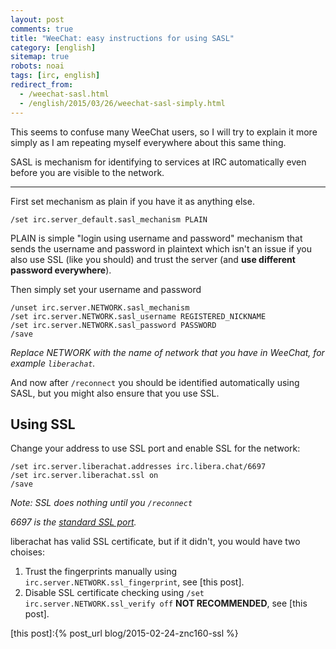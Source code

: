 ```yaml
---
layout: post
comments: true
title: "WeeChat: easy instructions for using SASL"
category: [english]
sitemap: true
robots: noai
tags: [irc, english]
redirect_from:
  - /weechat-sasl.html
  - /english/2015/03/26/weechat-sasl-simply.html
---
```


This seems to confuse many WeeChat users, so I will try to explain it more
simply as I am repeating myself everywhere about this same thing.

SASL is mechanism for identifying to services at IRC automatically even
before you are visible to the network.

---

First set mechanism as plain if you have it as anything else.

```
/set irc.server_default.sasl_mechanism PLAIN
```

PLAIN is simple "login using username and password" mechanism that sends
the username and password in plaintext which isn't an issue if you also use
SSL (like you should) and trust the server (and
**use different password everywhere**).

Then simply set your username and password

```
/unset irc.server.NETWORK.sasl_mechanism
/set irc.server.NETWORK.sasl_username REGISTERED_NICKNAME
/set irc.server.NETWORK.sasl_password PASSWORD
/save
```

_Replace NETWORK with the name of network that you have in WeeChat, for
example `liberachat`._

And now after `/reconnect` you should be identified automatically using
SASL, but you might also ensure that you use SSL.

## Using SSL

Change your address to use SSL port and enable SSL for the network:

```
/set irc.server.liberachat.addresses irc.libera.chat/6697
/set irc.server.liberachat.ssl on
/save
```

_Note: SSL does nothing until you `/reconnect`_

_6697 is the [standard SSL port](https://tools.ietf.org/html/rfc7194)._

liberachat has valid SSL certificate, but if it didn't, you would have two
choises:

1. Trust the fingerprints manually using
   `irc.server.NETWORK.ssl_fingerprint`, see [this post].
2. Disable SSL certificate checking using
   `/set irc.server.NETWORK.ssl_verify off` **NOT RECOMMENDED**, see
   [this post].

[this post]:{% post_url blog/2015-02-24-znc160-ssl %}
